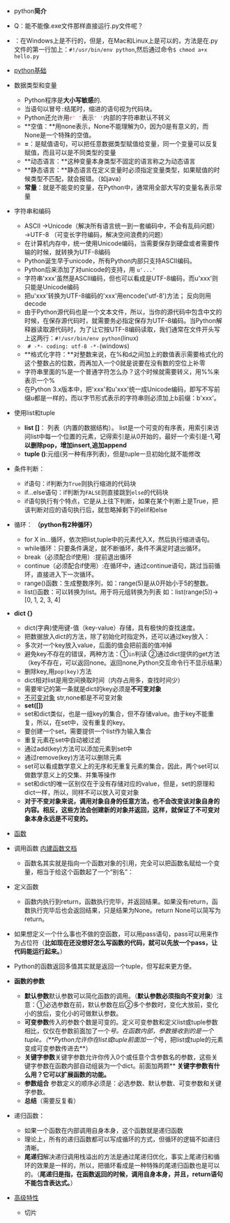 + python**简介**
 
 + Q：能不能像.exe文件那样直接运行.py文件呢？
 + ：在Windows上是不行的，但是，在Mac和Linux上是可以的，方法是在.py文件的第一行加上：`#!/usr/bin/env python`,然后通过命令`$ chmod a+x hello.py`
 
+ [python基础](https://www.liaoxuefeng.com/wiki/001374738125095c955c1e6d8bb493182103fac9270762a000/001374738250465218a4f3a99994457a8db2fef7ce773c4000)
 + 数据类型和变量
     + Python程序是**大小写敏感**的.
 	 + 当语句以冒号`:`结尾时，缩进的语句视为代码块。
 	 + Python还允许用<font color=red>`r' '`</font>表示<font color=red>`' '`</font>内部的字符串默认不转义
 	 + **空值：**用none表示，None不能理解为0，因为0是有意义的，而None是一个特殊的空值。
 	 + **=**：是赋值语句，可以把任意数据类型赋值给变量，同一个变量可以反复赋值，而且可以是不同类型的变量
 	 + **动态语言：**这种变量本身类型不固定的语言称之为动态语言
 	 + **静态语言：**静态语言在定义变量时必须指定变量类型，如果赋值的时候类型不匹配，就会报错。（如java）
 	 + **常量**：就是不能变的变量，在Python中，通常用全部大写的变量名表示常量
 + 字符串和编码 
     + ASCII →Unicode（解决所有语言统一到一套编码中，不会有乱码问题）→UTF-8 （可变长字符编码，解决空间浪费的问题）
     + 在计算机内存中，统一使用Unicode编码，当需要保存到硬盘或者需要传输的时候，就转换为UTF-8编码
     + Python诞生早于unicode，所有Python内部只支持ASCII编码。
     + Python后来添加了对unicode的支持，用  `u'...'`
     + 字符串'xxx'虽然是ASCII编码，但也可以看成是UTF-8编码，而u'xxx'则只能是Unicode编码
     + 把u'xxx'转换为UTF-8编码的'xxx'用encode('utf-8')方法；    反向则用decode
     + 由于Python源代码也是一个文本文件，所以，当你的源代码中包含中文的时候，在保存源代码时，就需要务必指定保存为UTF-8编码。当Python解释器读取源代码时，为了让它按UTF-8编码读取，我们通常在文件开头写上这两行：`#!/usr/bin/env python`(linux)
     + ` # -*- coding: utf-8 -*-`(windows)
     + **格式化字符：**对整数来说，在%和d之间加上的数值表示需要格式化的这个整数占的位数，而再加入一个0就是说要在没有数的空位上补零
     + 字符串里面的%是一个普通字符怎么办？这个时候就需要转义，用%%来表示一个%
     + 在Python 3.x版本中，把'xxx'和u'xxx'统一成Unicode编码，即写不写前缀u都是一样的，而以字节形式表示的字符串则必须加上b前缀：b'xxx'。
 +  使用list和tuple 
     +  **list []**： 列表（内置的数据结构）。 list是一个可变的有序表，用索引来访问list中每一个位置的元素，记得索引是从0开始的，最好一个索引是-1,**可以删除pop，增加insert,追加append**
     +  **tuple ()**:元组(另一种有序列表)，但是tuple一旦初始化就不能修改
 +  条件判断：
     +  if语句：if判断为`True`则执行缩进的代码块
     +  if...else语句：if判断为`FALSE`则直接跳到`else`的代码块
     +  if语句执行有个特点，它是从上往下判断，如果在某个判断上是True，把该判断对应的语句执行后，就忽略掉剩下的elif和else
  +  循环： **（python有2种循环）** 
     +  for X in...循环，依次把list,tuple中的元素代入X，然后执行缩进语句。
     +  while循环：只要条件满足，就不断循环，条件不满足时退出循环。
     +  break（必须配合if使用）:提前退出循环
     +  continue（必须配合if使用）:在循环中，通过continue语句，跳过当前循环，直接进入下一次循环。
     +  range()函数：生成整数序列，如：range(5)是从0开始小于5的整数。
     +  list()函数：可以转换为list。用于将元组转换为列表 如：list(range(5))→
     [0, 1, 2, 3, 4] 
  + **dict {}**
     +  dict(字典)使用键-值（key-value）存储，具有极快的查找速度。 
     +  把数据放入dict的方法，除了初始化时指定外，还可以通过key放入：
     +  多次对一个key放入value，后面的值会把前面的值冲掉
     +  避免key不存在的错误，两种方法：①`in`判读
        ②通过dict提供的get方法（key不存在，可以返回none。返回none,Python交互命令行不显示结果）
     + 删除key,用`pop(key)`方法
     + dict相对list是用空间换取时间（内存占用多，查找时间少）
     + 需要牢记的第一条就是dict的key必须是**不可变对象**
     + [不可变对象](https://www.liaoxuefeng.com/wiki/001374738125095c955c1e6d8bb493182103fac9270762a000/0013868193482529754158abf734c00bba97c87f89a263b000)  str,none都是不可变对象
    + **set([])**
     +  set和dict类似，也是一组key的集合，但不存储value。由于key不能重复，所以，在set中，没有重复的key。
     +  要创建一个set，需要提供一个list作为输入集合
     +  重复元素在set中自动被过滤
     +  通过add(key)方法可以添加元素到set中
     +  通过remove(key)方法可以删除元素
     +  set可以看成数学意义上的无序和无重复元素的集合，因此，两个set可以做数学意义上的交集、并集等操作
     +  set和dict的唯一区别仅在于没有存储对应的value，但是，set的原理和dict一样，所以，同样不可以放入可变对象
     +  **对于不变对象来说，调用对象自身的任意方法，也不会改变该对象自身的内容。相反，这些方法会创建新的对象并返回，这样，就保证了不可变对象本身永远是不可变的。**
 
+  [函数](https://www.liaoxuefeng.com/wiki/001374738125095c955c1e6d8bb493182103fac9270762a000/0013747383144265f6402ab37cc40c5aecc816c08d8b771000)
  +  调用函数
     [内建函数文档](http://python.usyiyi.cn/documents/python_278/library/functions.html) 
     + 函数名其实就是指向一个函数对象的引用，完全可以把函数名赋给一个变量，相当于给这个函数起了一个“别名”：
  +  定义函数
     +  函数内执行到return，函数执行完毕，并返回结果。如果没有return，函数执行完毕后也会返回结果，只是结果为None。return None可以简写为return。
  +  如果想定义一个什么事也不做的空函数，可以用pass语句，pass可以用来作为占位符（**比如现在还没想好怎么写函数的代码，就可以先放一个pass，让代码能运行起来。**）
  +  Python的函数返回多值其实就是返回一个tuple，但写起来更方便。
  +  **函数的参数**
      +  **默认参数**默认参数可以简化函数的调用。（**默认参数必须指向不变对象**）注意：①必选参数在前，默认参数在后②多个参数时，变化大放前，变化小的放后，变化小的可做默认参数。
      +  **可变参数**传入的参数个数是可变的。定义可变参数和定义list或tuple参数相比，仅仅在参数前面加了一个*号。在函数内部，参数接收到的是一个tuple。（**Python允许你在list或tuple前面加一个*号，把list或tuple的元素变成可变参数传进去**）
      +  **关键字参数**关键字参数允许你传入0个或任意个含参数名的参数，这些关键字参数在函数内部自动组装为一个dict。前面加两颗\** **关键字参数有什么用？它可以扩展函数的功能。**
      +  **参数组合** 参数定义的顺序必须是：必选参数、默认参数、可变参数和关键字参数。
      +  **总结**（需要反复看） 
  +  递归函数：
     +  如果一个函数在内部调用自身本身，这个函数就是递归函数
     +  理论上，所有的递归函数都可以写成循环的方式，但循环的逻辑不如递归清晰。
     +  **尾递归**解决递归调用栈溢出的方法是通过尾递归优化，事实上尾递归和循环的效果是一样的，所以，把循环看成是一种特殊的尾递归函数也是可以的。（**尾递归是指，在函数返回的时候，调用自身本身，并且，return语句不能包含表达式。**） 
  +  [高级特性](https://www.liaoxuefeng.com/wiki/001374738125095c955c1e6d8bb493182103fac9270762a000/0013868196169906eb9ca5864384546bf3405ae6a172b3e000) 
     + 切片    
 